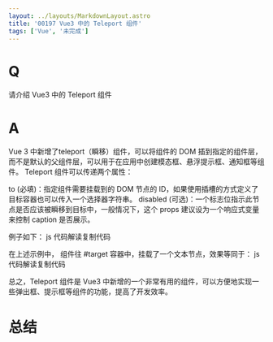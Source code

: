 ```yaml
---
layout: ../layouts/MarkdownLayout.astro
title: '00197 Vue3 中的 Teleport 组件'
tags: ['Vue', '未完成']
---
```


# Q

请介绍 Vue3 中的 Teleport 组件

# A

Vue 3 中新增了teleport（瞬移）组件，可以将组件的 DOM 插到指定的组件层，而不是默认的父组件层，可以用于在应用中创建模态框、悬浮提示框、通知框等组件。
Teleport 组件可以传递两个属性：

to (必填)：指定组件需要挂载到的 DOM 节点的 ID，如果使用插槽的方式定义了目标容器也可以传入一个选择器字符串。
disabled (可选)：一个标志位指示此节点是否应该被瞬移到目标中，一般情况下，这个 props 建议设为一个响应式变量来控制 caption 是否展示。

例子如下：
js 代码解读复制代码<template>
  <teleport to="#target">
    <div>这里是瞬移到target容器中的组件</div>
  </teleport>
  <div id="target"></div>
</template>


在上述示例中，<teleport> 组件往 #target 容器中，挂载了一个文本节点，效果等同于：
js 代码解读复制代码<template>
  <div id="target">
    <div>这里是瞬移到target容器中的组件</div>
  </div>
</template>


总之，Teleport 组件是 Vue3 中新增的一个非常有用的组件，可以方便地实现一些弹出框、提示框等组件的功能，提高了开发效率。


# 总结



<script>
  function func() {

  }
  
</script>